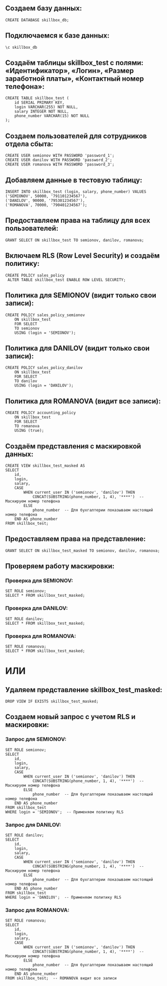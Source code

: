 ## Создаем базу данных:
```
CREATE DATABASE skillbox_db;
```
## Подключаемся к базе данных:
```
\c skillbox_db
```
## Создаём таблицы skillbox_test с полями: «Идентификатор», «Логин», «Размер заработной платы», «Контактный номер телефона»:
```
CREATE TABLE skillbox_test (
    id SERIAL PRIMARY KEY,
    login VARCHAR(255) NOT NULL,
    salary INTEGER NOT NULL,
    phone_number VARCHAR(15) NOT NULL
);
```
## Создаем пользователей для сотрудников отдела сбыта:
```
CREATE USER semionov WITH PASSWORD 'password_1';
CREATE USER danilov WITH PASSWORD 'password_2';
CREATE USER romanova WITH PASSWORD 'password_3';
```
## Добавляем данные в тестовую таблицу:
```
INSERT INTO skillbox_test (login, salary, phone_number) VALUES
('SEMIONOV', 50000, '791101234567'),
('DANILOV', 90000, '795301234567'),
('ROMANOVA', 70000, '790401234567');
```
## Предоставляем права на таблицу для всех пользователей:
```
GRANT SELECT ON skillbox_test TO semionov, danilov, romanova;
```
## Включаем RLS (Row Level Security) и создаём политику:
```
CREATE POLICY sales_policy
 ALTER TABLE skillbox_test ENABLE ROW LEVEL SECURITY;
```
## Политика для SEMIONOV (видит только свои записи):
```
CREATE POLICY sales_policy_semionov
    ON skillbox_test
    FOR SELECT
    TO semionov
    USING (login = 'SEMIONOV');
```
## Политика для DANILOV (видит только свои записи):
```
CREATE POLICY sales_policy_danilov
    ON skillbox_test
    FOR SELECT
    TO danilov
    USING (login = 'DANILOV');
```
## Политика для ROMANOVA (видит все записи):
```
CREATE POLICY accounting_policy
    ON skillbox_test
    FOR SELECT
    TO romanova
    USING (true);
```
## Создаём представления с маскировкой данных:
```
CREATE VIEW skillbox_test_masked AS
SELECT
    id,
    login,
    salary,
    CASE
        WHEN current_user IN ('semionov', 'danilov') THEN
            CONCAT(SUBSTRING(phone_number, 1, 4), '****')  -- Маскируем номер телефона
        ELSE
            phone_number  -- Для бухгалтерии показываем настоящий номер телефона
    END AS phone_number
FROM skillbox_test;
```
## Предоставляем права на представление:
```
GRANT SELECT ON skillbox_test_masked TO semionov, danilov, romanova;
```
## Проверяем работу маскировки:
### Проверка для SEMIONOV:
```
SET ROLE semionov;
SELECT * FROM skillbox_test_masked;
```
### Проверка для DANILOV:
```
SET ROLE danilov;
SELECT * FROM skillbox_test_masked;
```
### Проверка для ROMANOVA:
```
SET ROLE romanova;
SELECT * FROM skillbox_test_masked;
```
# ИЛИ

## Удаляем представление skillbox_test_masked:
```
DROP VIEW IF EXISTS skillbox_test_masked;
```
## Создаем новый запрос с учетом RLS и маскировки:
### Запрос для SEMIONOV:
```
SET ROLE semionov;
SELECT
    id,
    login,
    salary,
    CASE
        WHEN current_user IN ('semionov', 'danilov') THEN
            CONCAT(SUBSTRING(phone_number, 1, 4), '****')  -- Маскируем номер телефона
        ELSE
            phone_number  -- Для бухгалтерии показываем настоящий номер телефона
    END AS phone_number
FROM skillbox_test
WHERE login = 'SEMIONOV';  -- Применяем политику RLS
```
### Запрос для DANILOV:
```
SET ROLE danilov;
SELECT
    id,
    login,
    salary,
    CASE
        WHEN current_user IN ('semionov', 'danilov') THEN
            CONCAT(SUBSTRING(phone_number, 1, 4), '****')  -- Маскируем номер телефона
        ELSE
            phone_number  -- Для бухгалтерии показываем настоящий номер телефона
    END AS phone_number
FROM skillbox_test
WHERE login = 'DANILOV';  -- Применяем политику RLS
```
### Запрос для ROMANOVA:
```
SET ROLE romanova;
SELECT
    id,
    login,
    salary,
    CASE
        WHEN current_user IN ('semionov', 'danilov') THEN
            CONCAT(SUBSTRING(phone_number, 1, 4), '****')  -- Маскируем номер телефона
        ELSE
            phone_number  -- Для бухгалтерии показываем настоящий номер телефона
    END AS phone_number
FROM skillbox_test;  -- ROMANOVA видит все записи
```
